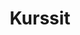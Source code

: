 ---
title: Kurssit
description: Nämä ovat ilmaisia verkkokursseja. Jos et löydä mielestäsi, voit lisätä
  löytämäsi avoimen kurssin tai materiaalin tietokantaan. Voit myös luoda oman uuden
  kurssisi.
layout: courses
bundles:
- style
- courses
---